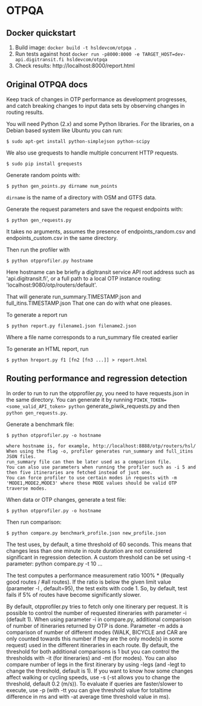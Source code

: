 OTPQA
=====

## Docker quickstart

1. Build image: `docker build -t hsldevcom/otpqa .`
2. Run tests against host `docker run -p8000:8000 -e TARGET_HOST=dev-api.digitransit.fi hsldevcom/otpqa`
3. Check results: http://localhost:8000/report.html


## Original OTPQA docs

Keep track of changes in OTP performance as development progresses, and catch breaking changes to input data sets by observing changes in routing results.

You will need Python (2.x) and some Python libraries. For the libraries, on a Debian based system like Ubuntu you can run:

`$ sudo apt-get install python-simplejson python-scipy`

We also use grequests to handle multiple concurrent HTTP requests.

`$ sudo pip install grequests`

Generate random points with:

    $ python gen_points.py dirname num_points

`dirname` is the name of a directory with OSM and GTFS data.

Generate the request parameters and save the request endpoints with:

    $ python gen_requests.py

It takes no arguments, assumes the presence of endpoints_random.csv and endpoints_custom.csv in the same directory.

Then run the profiler with

    $ python otpprofiler.py hostname

Here hostname can be briefly a digitransit service API root address such as 'api.digitransit.fi',
or a full path to a local OTP instance routing: 'localhost:9080/otp/routers/default'.

That will generate run_summary.TIMESTAMP.json and full_itins.TIMESTAMP.json
That one can do with what one pleases.

To generate a report run

    $ python report.py filename1.json filename2.json

Where a file name corresponds to a run_summary file created earlier

To generate an HTML report, run

    $ python hreport.py f1 [fn2 [fn3 ...]] > report.html


## Routing performance and regression detection

In order to run to run the otpprofiler.py, you need to have requests.json in the same directory.
You can generate it by running `PIWIK_TOKEN=<some_valid_API_token> python` generate_piwik_requests.py and then 
`python gen_requests.py`.

Generate a benchmark file:

    $ python otpprofiler.py -o hostname

    where hostname is, for example, http://localhost:8888/otp/routers/hsl/
    When using the flag -o, profiler generates run_summary and full_itins JSON files.
    run_summary file can then be later used as a comparison file.
    You can also use parameters when running the profiler such as -i 5 and then five itineraries are fetched instead of just one.
    You can force profiler to use certain modes in requests with -m 'MODE1,MODE2,MODE3' where these MODE values should be valid OTP traverse modes.

When data or OTP changes, generate a test file:

    $ python otpprofiler.py -o hostname

Then run comparison:

    $ python compare.py benchmark_profile.json new_profile.json

The test uses, by default, a time threshold of 60 seconds. This means that changes less than one minute in route duration are not considered
significant in regression detection. A custom threshold can be set using -t parameter: python compare.py -t 10 ...

The test computes a performance measurement ratio 100% * (#equally good routes / #all routes). If the ratio is below the given limit value
(parameter -l , default=95), the test exits with code 1. So, by default, test fails if 5% of routes have become significantly slower.

By default, otpprofiler.py tries to fetch only one itinerary per request. It is possible to control the number of requested itineraries with parameter -i (default 1). When using parameter -i in compare.py, additional comparison of number of itineraries returned by OTP is done. Parameter -m adds a comparison of number of different modes (WALK, BICYCLE and CAR are only counted towards this number if they are the only mode(s) in some request) used in the different itineraries in each route. By default, the threshold for both additional comparisons is 1 but you can control the thresholds with -it (for itineraries) and -mt (for modes). You can also compare
number of legs in the first itinerary by using -legs (and -legt to change the threshold, default is 1). If you want to know how some changes affect walking or cycling
speeds, use -s (-st allows you to change the threshold, default 0.2 (m/s)). To evaluate if queries are faster/slower to execute, use -p (with -tt you can give threshold
value for totaltime difference in ms and with -at average time threshold value in ms).
